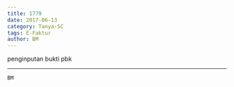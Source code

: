 ```yaml
---
title: 1779
date: 2017-06-13
category: Tanya-SC
tags: E-Faktur
author: BM
---
```


penginputan bukti pbk

---



`BM`
